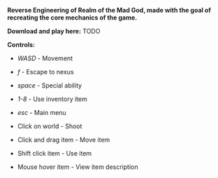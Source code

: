 **Reverse Engineering of Realm of the Mad God, made with the goal of recreating the core mechanics of the game.**

**Download and play here:** TODO

**Controls:**
- *WASD* - Movement
- *f* - Escape to nexus
- *space* - Special ability
- *1-8* - Use inventory item
- *esc* - Main menu

- Click on world - Shoot
- Click and drag item - Move item
- Shift click item - Use item
- Mouse hover item - View item description
